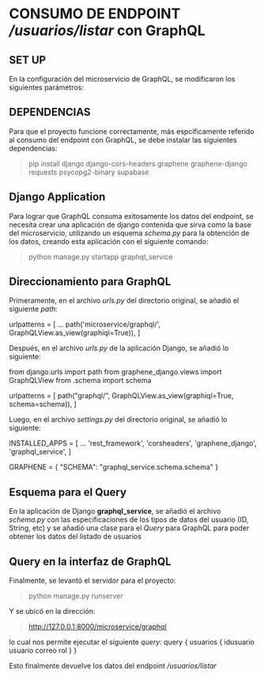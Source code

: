 # CONSUMO DE ENDPOINT */usuarios/listar* con GraphQL 

## SET UP
En la configuración del microservicio de GraphQL, se modificaron los siguientes parámetros:

## DEPENDENCIAS
Para que el proyecto funcione correctamente, más espcíficamente referido al consumo del
endpoint con GraphQL, se debe instalar las siguientes dependencias:

> pip install django django-cors-headers graphene graphene-django requests psycopg2-binary supabase

## Django Application
Para lograr que GraphQL consuma exitosamente los datos del endpoint, se necesita crear una aplicación de
django contenida que sirva como la base del microservicio, utilizando un esquema *schema.py* para la 
obtención de los datos, creando esta aplicación con el siguiente comando:

> python manage.py startapp graphql_service

## Direccionamiento para GraphQL
Primeramente, en el archivo *urls.py* del directorio original, se añadió el siguiente *path*:

urlpatterns = [
   ...
   path('microservice/graphql/', GraphQLView.as_view(graphiql=True)),
]

Después, en el archivo *urls.py* de la aplicación Django, se añadió lo siguiente:

from django.urls import path
from graphene_django.views import GraphQLView
from .schema import schema

urlpatterns = [
    path("graphql/", GraphQLView.as_view(graphiql=True, schema=schema)),
]


Luego, en el archivo *settings.py* del directorio original, se añadió lo siguiente:

INSTALLED_APPS = [
    ...
    'rest_framework',
    'corsheaders',
    'graphene_django',
    'graphql_service',
]

GRAPHENE = {
    "SCHEMA": "graphql_service.schema.schema"
}

## Esquema para el Query
En la aplicación de Django **graphql_service**, se añadió el archivo *schema.py* con las especificaciones
de los tipos de datos del usuario (ID, String, etc) y se añadió una clase para el *Query* para GraphQL para
poder obtener los datos del listado de usuarios

## Query en la interfaz de GraphQL
Finalmente, se levantó el servidor para el proyecto:
> python manage.py runserver

Y se ubicó en la dirección:
> http://127.0.0.1:8000/microservice/graphql 

lo cual nos permite ejecutar el siguiente *query*:
query {
  usuarios {
    idusuario
    usuario
    correo
    rol
  }
}

Esto finalmente devuelve los datos del endpoint */usuarios/listar*